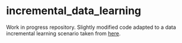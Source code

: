 # incremental_data_learning

Work in progress repository.
Slightly modified code adapted to a data incremental learning scenario taken from [here](https://github.com/imirzadeh/stable-continual-learning).
